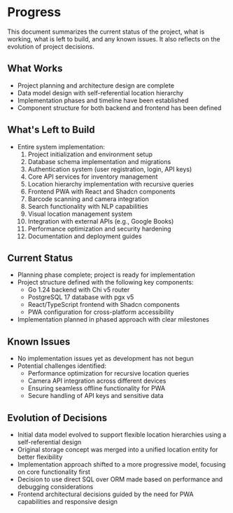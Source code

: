 # Progress

This document summarizes the current status of the project, what is working, what is left to build, and any known issues. It also reflects on the evolution of project decisions.

## What Works

- Project planning and architecture design are complete
- Data model design with self-referential location hierarchy
- Implementation phases and timeline have been established
- Component structure for both backend and frontend has been defined

## What's Left to Build

- Entire system implementation:
  1. Project initialization and environment setup
  2. Database schema implementation and migrations
  3. Authentication system (user registration, login, API keys)
  4. Core API services for inventory management
  5. Location hierarchy implementation with recursive queries
  6. Frontend PWA with React and Shadcn components
  7. Barcode scanning and camera integration
  8. Search functionality with NLP capabilities
  9. Visual location management system
  10. Integration with external APIs (e.g., Google Books)
  11. Performance optimization and security hardening
  12. Documentation and deployment guides

## Current Status

- Planning phase complete; project is ready for implementation
- Project structure defined with the following key components:
  - Go 1.24 backend with Chi v5 router
  - PostgreSQL 17 database with pgx v5
  - React/TypeScript frontend with Shadcn components
  - PWA configuration for cross-platform accessibility
- Implementation planned in phased approach with clear milestones

## Known Issues

- No implementation issues yet as development has not begun
- Potential challenges identified:
  - Performance optimization for recursive location queries
  - Camera API integration across different devices
  - Ensuring seamless offline functionality for PWA
  - Secure handling of API keys and sensitive data

## Evolution of Decisions

- Initial data model evolved to support flexible location hierarchies using a self-referential design
- Original storage concept was merged into a unified location entity for better flexibility
- Implementation approach shifted to a more progressive model, focusing on core functionality first
- Decision to use direct SQL over ORM made based on performance and debugging considerations
- Frontend architectural decisions guided by the need for PWA capabilities and responsive design
